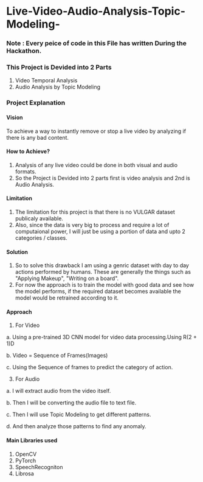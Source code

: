 # Live-Video-Audio-Analysis-Topic-Modeling-
### Note : Every peice of code in this File has written During the Hackathon.
### This Project is Devided into 2 Parts
1. Video Temporal Analysis
2. Audio Analysis by Topic Modeling
### Project Explanation
#### Vision
To achieve a way to instantly remove or stop a live video by analyzing if there is any bad content.
#### How to Achieve?
1. Analysis of any live video could be done in both visual and audio formats.
2. So the Project is Devided into 2 parts first is video analysis and 2nd is Audio Analysis.
#### Limitation
1. The limitation for this project is that there is no VULGAR dataset publicaly available.
2. Also, since the data is very big to process and require a lot of computaional power, I will just be using a portion of data and upto 2 categories / classes.
#### Solution
1. So to solve this drawback I am using a genric dataset with day to day actions performed by humans. These are generally the things such as "Applying Makeup", "Writing on a board".
2. For now the approach is to train the model with good data and see how the model performs, if the required dataset becomes available the model would be retrained according to it.
#### Approach
1. For Video
   
a. Using a pre-trained 3D CNN model for video data processing.Using R(2 + 1)D

b. Video = Sequence of Frames(Images)

c. Using the Sequence of frames to predict the category of action.

3. For Audio
   
a. I will extract audio from the video itself.

b. Then I will be converting the audio file to text file.

c. Then I will use Topic Modeling to get different patterns.

d. And then analyze those patterns to find any anomaly.

#### Main Libraries used
1. OpenCV
2. PyTorch
3. SpeechRecogniton
4. Librosa
